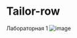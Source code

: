 # Tailor-row
Лабораторная 1
![image](https://user-images.githubusercontent.com/56436385/219028690-e58813e3-4567-42fa-9146-5c721243dddb.png)
